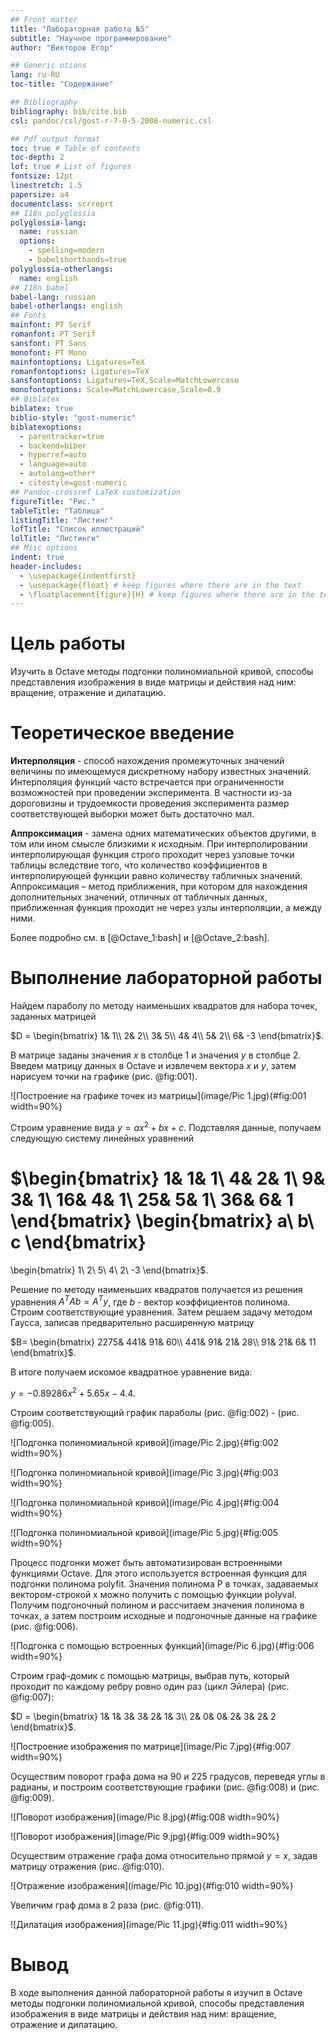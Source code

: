 ```yaml
---
## Front matter
title: "Лабораторная работа №5"
subtitle: "Научное программирование"
author: "Викторов Егор"

## Generic otions
lang: ru-RU
toc-title: "Содержание"

## Bibliography
bibliography: bib/cite.bib
csl: pandoc/csl/gost-r-7-0-5-2008-numeric.csl

## Pdf output format
toc: true # Table of contents
toc-depth: 2
lof: true # List of figures
fontsize: 12pt
linestretch: 1.5
papersize: a4
documentclass: scrreprt
## I18n polyglossia
polyglossia-lang:
  name: russian
  options:
	- spelling=modern
	- babelshorthands=true
polyglossia-otherlangs:
  name: english
## I18n babel
babel-lang: russian
babel-otherlangs: english
## Fonts
mainfont: PT Serif
romanfont: PT Serif
sansfont: PT Sans
monofont: PT Mono
mainfontoptions: Ligatures=TeX
romanfontoptions: Ligatures=TeX
sansfontoptions: Ligatures=TeX,Scale=MatchLowercase
monofontoptions: Scale=MatchLowercase,Scale=0.9
## Biblatex
biblatex: true
biblio-style: "gost-numeric"
biblatexoptions:
  - parentracker=true
  - backend=biber
  - hyperref=auto
  - language=auto
  - autolang=other*
  - citestyle=gost-numeric
## Pandoc-crossref LaTeX customization
figureTitle: "Рис."
tableTitle: "Таблица"
listingTitle: "Листинг"
lofTitle: "Список иллюстраций"
lolTitle: "Листинги"
## Misc options
indent: true
header-includes:
  - \usepackage{indentfirst}
  - \usepackage{float} # keep figures where there are in the text
  - \floatplacement{figure}{H} # keep figures where there are in the text
---
```


# Цель работы

Изучить в Octave методы подгонки полиномиальной кривой, способы представления изображения в виде матрицы и действия над ним: вращение, отражение и дилатацию.

# Теоретическое введение

__Интерполяция__ - способ нахождения промежуточных значений величины по имеющемуся дискретному набору известных значений. Интерполяция функций часто встречается при
ограниченности возможностей при проведении эксперимента. В частности из-за дороговизны и трудоемкости проведения эксперимента размер соответствующей выборки может быть достаточно мал.

__Аппроксимация__ - замена одних математических объектов другими, в том или ином смысле близкими к исходным. При интерполировании интерполирующая функция строго проходит через узловые точки таблицы вследствие того, что количество коэффициентов в интерполирующей функции равно количеству табличных значений. Аппроксимация – метод приближения, при котором для нахождения дополнительных значений, отличных от табличных данных, приближенная функция проходит не через узлы интерполяции, а между ними.

Более подробно см. в [@Octave_1:bash] и [@Octave_2:bash].

# Выполнение лабораторной работы

Найдем параболу по методу наименьших квадратов для набора точек, заданных матрицей

$D =
\begin{bmatrix}
1& 1\\
2& 2\\
3& 5\\
4& 4\\
5& 2\\
6& -3
\end{bmatrix}$.

В матрице заданы значения $x$ в столбце 1 и значения $y$ в столбце 2. Введем матрицу данных в Octave и извлечем вектора $x$ и $y$, затем нарисуем точки на графике (рис. @fig:001).

![Построение на графике точек из матрицы](image/Pic 1.jpg){#fig:001 width=90%}

Строим уравнение вида $y = ax^2 + bx + c$. Подставляя данные, получаем следующую систему линейных уравнений

$\begin{bmatrix}
1& 1& 1\\
4& 2& 1\\
9& 3& 1\\
16& 4& 1\\
25& 5& 1\\
36& 6& 1
\end{bmatrix}
\begin{bmatrix}
a\\
b\\
c
\end{bmatrix}
=
\begin{bmatrix}
1\\
2\\
5\\
4\\
2\\
-3
\end{bmatrix}$.

Решение по методу наименьших квадратов получается из решения уравнения $A^TAb=A^Ty$, где $b$ - вектор коэффициентов полинома. Строим соответствующие уравнения. Затем решаем задачу методом Гаусса, записав предварительно расширенную матрицу

$B=
\begin{bmatrix}
2275& 441& 91& 60\\
441& 91& 21& 28\\
91& 21& 6& 11
\end{bmatrix}$.

В итоге получаем искомое квадратное уравнение вида: 

$y = -0.89286x^2 + 5.65x - 4.4$. 

Строим соответствующий график параболы (рис. @fig:002) - (рис. @fig:005).

![Подгонка полиномиальной кривой](image/Pic 2.jpg){#fig:002 width=90%}

![Подгонка полиномиальной кривой](image/Pic 3.jpg){#fig:003 width=90%}

![Подгонка полиномиальной кривой](image/Pic 4.jpg){#fig:004 width=90%}

![Подгонка полиномиальной кривой](image/Pic 5.jpg){#fig:005 width=90%}

Процесс подгонки может быть автоматизирован встроенными функциями Octave. Для этого используется встроенная функция для подгонки полинома polyfit. Значения полинома P в точках, задаваемых вектором-строкой x можно получить с помощью функции polyval. Получим подгоночный полином и рассчитаем значения полинома в точках, а затем построим исходные и подгоночные данные на графике (рис. @fig:006).

![Подгонка с помощью встроенных функций](image/Pic 6.jpg){#fig:006 width=90%}

Строим граф-домик с помощью матрицы, выбрав путь, который проходит по каждому ребру ровно один раз (цикл Эйлера) (рис. @fig:007):

$D =
\begin{bmatrix}
1& 1& 3& 3& 2& 1& 3\\
2& 0& 0& 2& 3& 2& 2
\end{bmatrix}$.

![Построение изображения по матрице](image/Pic 7.jpg){#fig:007 width=90%}

Осуществим поворот графа дома на 90 и 225 градусов, переведя углы в радианы, и построим соответствующие графики (рис. @fig:008) и (рис. @fig:009).

![Поворот изображения](image/Pic 8.jpg){#fig:008 width=90%}

![Поворот изображения](image/Pic 9.jpg){#fig:009 width=90%}

Осуществим отражение графа дома относительно прямой $y=x$, задав матрицу отражения (рис. @fig:010).

![Отражение изображения](image/Pic 10.jpg){#fig:010 width=90%}

Увеличим граф дома в 2 раза (рис. @fig:011).

![Дилатация изображения](image/Pic 11.jpg){#fig:011 width=90%}

# Вывод 

В ходе выполнения данной лабораторной работы я изучил в Octave методы подгонки полиномиальной кривой, способы представления изображения в виде матрицы и действия над ним: вращение, отражение и дилатацию.